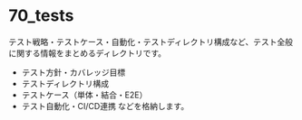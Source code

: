 # 70_tests

テスト戦略・テストケース・自動化・テストディレクトリ構成など、テスト全般に関する情報をまとめるディレクトリです。
- テスト方針・カバレッジ目標
- テストディレクトリ構成
- テストケース（単体・結合・E2E）
- テスト自動化・CI/CD連携
などを格納します。 